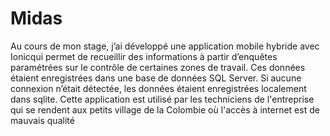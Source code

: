 # Midas

Au cours de mon stage, j’ai développé une application mobile hybride avec Ionicqui permet de recueillir des informations
à partir d’enquêtes paramétrées sur le contrôle de certaines zones de travail. Ces données étaient enregistrées dans 
une base de données SQL Server. Si aucune connexion n’était détectée, les données étaient enregistrées localement dans sqlite.
Cette application est utilisé par les techniciens de l'entreprise qui se rendent aux petits village de la Colombie où 
l'accès à internet est de mauvais qualité
